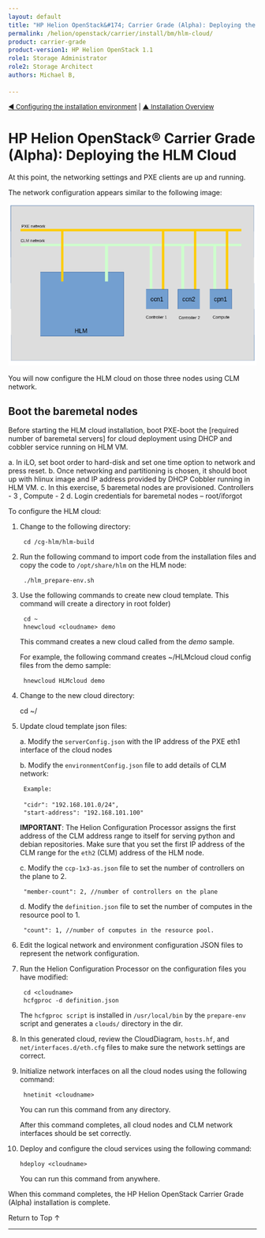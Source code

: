 ```yaml
---
layout: default
title: "HP Helion OpenStack&#174; Carrier Grade (Alpha): Deploying the HLM Cloud"
permalink: /helion/openstack/carrier/install/bm/hlm-cloud/
product: carrier-grade
product-version1: HP Helion OpenStack 1.1
role1: Storage Administrator
role2: Storage Architect
authors: Michael B, 

---
```

<!--UNDER REVISION-->


<script>

function PageRefresh {
onLoad="window.refresh"
}

PageRefresh();	

</script>

<p style="font-size: small;"><a href="/helion/openstack/carrier/install/bm/environment/">&#9664; Configuring the installation environment</a> | <a href="/helion/openstack/carrier/install/bm/overview/">&#9650; Installation Overview</a>  </p> 

# HP Helion OpenStack&#174; Carrier Grade (Alpha): Deploying the HLM Cloud 

At this point, the networking settings and PXE clients are up and running. 

The network configuration appears similar to the following image:

<img src="media/CGH-Install-3Node-Network.png" />

You will now configure the HLM cloud on those three nodes using CLM network. 

## Boot the baremetal nodes

Before starting the HLM cloud installation, boot PXE-boot the [required number of baremetal servers] for cloud deployment using DHCP and cobbler service running on HLM VM.


a.	In iLO, set boot order to hard-disk and set one time option to network and press reset. 
b.	Once networking and partitioning is chosen, it should boot up with hlinux image and IP address provided by DHCP Cobbler running in HLM VM.
c.	In this exercise, 5 baremetal nodes are provisioned. Controllers - 3 , Compute - 2
d.	Login credentials for baremetal nodes – root/iforgot



To configure the HLM cloud:

1. Change to the following directory:

		cd /cg-hlm/hlm-build

2. Run the following command to import code from the installation files and copy the code to `/opt/share/hlm` on the HLM node:

		./hlm_prepare-env.sh

3. Use the following commands to create new cloud template. This command will create a directory <cloudname> in root folder)

		cd ~
		hnewcloud <cloudname> demo

	This command creates a new cloud called <cloudname> from the *demo* sample.

	For example, the following command creates ~/HLMcloud cloud config files from the demo sample: 

		hnewcloud HLMcloud demo

4. Change to the new cloud directory:

	cd ~/<cloudname>

5. Update cloud template json files:

	a. Modify the `serverConfig.json` with the IP address of the PXE eth1 interface of the cloud nodes

	b. Modify the `environmentConfig.json` file to add details of CLM network: 

		Example:

		"cidr": "192.168.101.0/24",
		"start-address": "192.168.101.100"

	**IMPORTANT**: The Helion Configuration Processor assigns the first address of the CLM address range to itself for serving python and debian repositories. Make sure that you set the first IP address of the CLM range for the `eth2` (CLM) address of the HLM node.

	c. Modify the `ccp-1x3-as.json` file to set the number of controllers on the plane to 2.

		"member-count": 2, //number of controllers on the plane

	d. Modify the `definition.json` file to set the number of computes in the resource pool to 1.

		"count": 1, //number of computes in the resource pool. 

6. Edit the logical network and environment configuration JSON files to represent the network configuration.

7. Run the Helion Configuration Processor on the configuration files you have modified:

		cd <cloudname> 
		hcfgproc -d definition.json

	The `hcfgproc script` is installed in `/usr/local/bin` by the `prepare-env` script and generates a `clouds/` directory in the <cloudname> dir.

8. In this generated cloud, review the CloudDiagram, `hosts.hf`, and `net/interfaces.d/eth.cfg` files to make sure the network settings are correct.

9. Initialize network interfaces on all the cloud nodes using the following command:

		hnetinit <cloudname> 

	You can run this command from any directory. 

	After this command completes, all cloud nodes and CLM network interfaces should be set correctly. 

10. Deploy and configure the cloud services using the following command:

		hdeploy <cloudname> 

	You can run this command from anywhere.


When this command completes, the HP Helion OpenStack Carrier Grade (Alpha) installation is complete.

<a href="#top" style="padding:14px 0px 14px 0px; text-decoration: none;"> Return to Top &#8593; </a>

---
